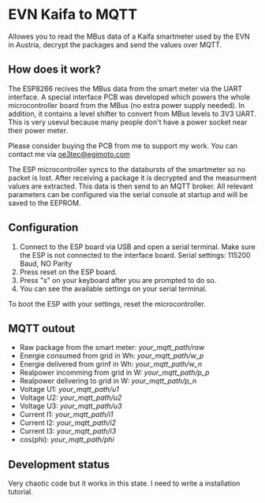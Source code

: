 # EVN Kaifa to MQTT
Allowes you to read the MBus data of a Kaifa smartmeter used by the EVN in Austria, decrypt the packages and send the values over MQTT.

## How does it work?
The ESP8266 recives the MBus data from the smart meter via the UART interface. A special interface PCB was developed which powers the whole microcontroller board from the MBus (no extra power supply needed). In addition, it contains a level shifter to convert from MBus levels to 3V3 UART. This is very usevul because many people don't have a power socket near their power meter.

Please consider buying the PCB from me to support my work. You can contact me via oe3tec@egimoto.com

The ESP microcontroller syncs to the databursts of the smartmeter so no packet is lost. After receiving a package it is decrypted and the measurment values are extracted. This data is then send to an MQTT broker. All relevant parameters can be configured via the serial console at startup and will be saved to the EEPROM.

## Configuration
1. Connect to the ESP board via USB and open a serial terminal. Make sure the ESP is not connected to the interface board.
Serial settings: 115200 Baud, NO Parity
2. Press reset on the ESP board.
3. Press "s" on your keyboard after you are prompted to do so.
4. You can see the available settings on your serial terminal.

To boot the ESP with your settings, reset the microcontroller.

## MQTT outout
* Raw package from the smart meter: *your_mqtt_path/raw*
* Energie consumed from grid in Wh: *your_mqtt_path/w_p*
* Energie delivered from grinf in Wh: *your_mqtt_path/w_n*
* Realpower incomming from grid in W: *your_mqtt_path/p_p*
* Realpower delivering to grid in W:  *your_mqtt_path/p_n*
* Voltage U1: *your_mqtt_path/u1*
* Voltage U2: *your_mqtt_path/u2*
* Voltage U3: *your_mqtt_path/u3*
* Current I1: *your_mqtt_path/i1*
* Current I2: *your_mqtt_path/i2*
* Current I3: *your_mqtt_path/i3*
* cos(phi): *your_mqtt_path/phi*


## Development status
Very chaotic code but it works in this state.
I need to write a installation tutorial.
